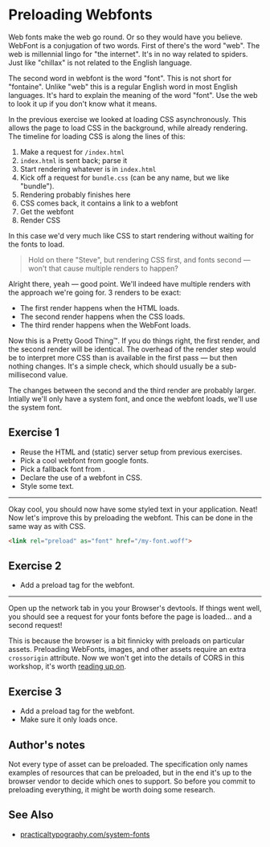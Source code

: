 # Preloading Webfonts

Web fonts make the web go round. Or so they would have you believe. WebFont is
a conjugation of two words. First of there's the word "web". The web is
millennial lingo for "the internet". It's in no way related to spiders. Just
like "chillax" is not related to the English language.

The second word in webfont is the word "font". This is not short for
"fontaine". Unlike "web" this is a regular English word in most English
languages. It's hard to explain the meaning of the word "font". Use the web to
look it up if you don't know what it means.

In the previous exercise we looked at loading CSS asynchronously. This allows
the page to load CSS in the background, while already rendering. The timeline
for loading CSS is along the lines of this:

1. Make a request for `/index.html`
2. `index.html` is sent back; parse it
3. Start rendering whatever is in `index.html`
4. Kick off a request for `bundle.css` (can be any name, but we like "bundle").
5. Rendering probably finishes here
6. CSS comes back, it contains a link to a webfont
7. Get the webfont
8. Render CSS

In this case we'd very much like CSS to start rendering without waiting for the
fonts to load.

> Hold on there "Steve", but rendering CSS first, and fonts second — won't that
> cause multiple renders to happen?

Alright there, yeah — good point. We'll indeed have multiple renders with the
approach we're going for. 3 renders to be exact:

- The first render happens when the HTML loads.
- The second render happens when the CSS loads.
- The third render happens when the WebFont loads.

Now this is a Pretty Good Thing™. If you do things right, the first render, and
the second render will be identical. The overhead of the render step would be
to interpret more CSS than is available in the first pass — but then nothing
changes. It's a simple check, which should usually be a sub-millisecond value.

The changes between the second and the third render are probably larger.
Intially we'll only have a system font, and once the webfont loads, we'll use
the system font.

## Exercise 1
- Reuse the HTML and (static) server setup from previous exercises.
- Pick a cool webfont from google fonts.
- Pick a fallback font from <site goes here>.
- Declare the use of a webfont in CSS.
- Style some text.

---

Okay cool, you should now have some styled text in your application. Neat!
Now let's improve this by preloading the webfont. This can be done in the same
way as with CSS.

```html
<link rel="preload" as="font" href="/my-font.woff">
```

## Exercise 2
- Add a preload tag for the webfont.

---

Open up the network tab in you your Browser's devtools. If things went well,
you should see a request for your fonts before the page is loaded… and a second
request!

This is because the browser is a bit finnicky with preloads on particular
assets. Preloading WebFonts, images, and other assets require an extra
`crossorigin` attribute. Now we won't get into the details of CORS in this
workshop, it's worth [reading up
on](https://developer.mozilla.org/en-US/docs/Web/HTML/CORS_settings_attributes).

## Exercise 3
- Add a preload tag for the webfont.
- Make sure it only loads once.

## Author's notes
Not every type of asset can be preloaded. The specification only names examples
of resources that can be preloaded, but in the end it's up to the browser
vendor to decide which ones to support. So before you commit to preloading
everything, it might be worth doing some research.

## See Also
- [practicaltypography.com/system-fonts](http://practicaltypography.com/system-fonts.html)
